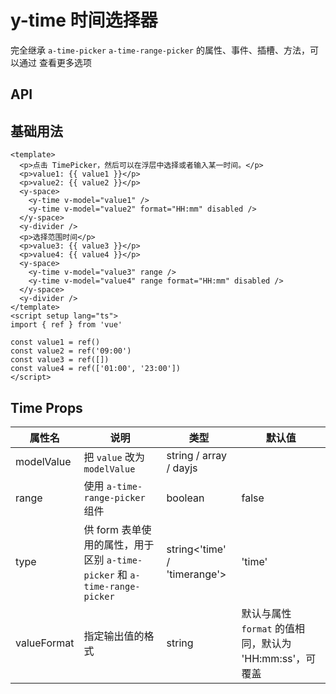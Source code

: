 # y-time 时间选择器

<a-btn label="a-time-picker / a-time-range-picker" href="https://next.antdv.com/components/time-picker-cn" />

完全继承 `a-time-picker` `a-time-range-picker` 的属性、事件、插槽、方法，可以通过 <y-link blank label="a-time-picker / a-time-range-picker" href="https://next.antdv.com/components/time-picker-cn" /> 查看更多选项

## API

## 基础用法

```vue demo
<template>
  <p>点击 TimePicker，然后可以在浮层中选择或者输入某一时间。</p>
  <p>value1: {{ value1 }}</p>
  <p>value2: {{ value2 }}</p>
  <y-space>
    <y-time v-model="value1" />
    <y-time v-model="value2" format="HH:mm" disabled />
  </y-space>
  <y-divider />
  <p>选择范围时间</p>
  <p>value3: {{ value3 }}</p>
  <p>value4: {{ value4 }}</p>
  <y-space>
    <y-time v-model="value3" range />
    <y-time v-model="value4" range format="HH:mm" disabled />
  </y-space>
  <y-divider />
</template>
<script setup lang="ts">
import { ref } from 'vue'

const value1 = ref()
const value2 = ref('09:00')
const value3 = ref([])
const value4 = ref(['01:00', '23:00'])
</script>
```

## Time Props

| 属性名      | 说明                                                                      | 类型                         | 默认值                                                  |
| ----------- | ------------------------------------------------------------------------- | ---------------------------- | ------------------------------------------------------- |
| modelValue  | 把 `value` 改为 `modelValue`                                              | string / array / dayjs       |                                                         |
| range       | 使用 `a-time-range-picker` 组件                                           | boolean                      | false                                                   |
| type        | 供 form 表单使用的属性，用于区别 `a-time-picker` 和 `a-time-range-picker` | string<'time' / 'timerange'> | 'time'                                                  |
| valueFormat | 指定输出值的格式                                                          | string                       | 默认与属性 `format` 的值相同，默认为 'HH:mm:ss'，可覆盖 |
